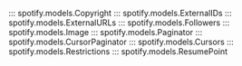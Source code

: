 ::: spotify.models.Copyright
::: spotify.models.ExternalIDs
::: spotify.models.ExternalURLs
::: spotify.models.Followers
::: spotify.models.Image
::: spotify.models.Paginator
::: spotify.models.CursorPaginator
::: spotify.models.Cursors
::: spotify.models.Restrictions
::: spotify.models.ResumePoint
